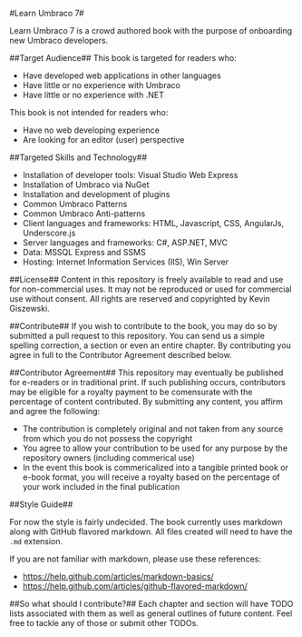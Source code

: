 #Learn Umbraco 7#

Learn Umbraco 7 is a crowd authored book with the purpose of onboarding new Umbraco developers. 

##Target Audience##
This book is targeted for readers who:

* Have developed web applications in other languages
* Have little or no experience with Umbraco
* Have little or no experience with .NET


This book is not intended for readers who:

* Have no web developing experience
* Are looking for an editor (user) perspective

##Targeted Skills and Technology##
* Installation of developer tools: Visual Studio Web Express
* Installation of Umbraco via NuGet
* Installation and development of plugins
* Common Umbraco Patterns
* Common Umbraco Anti-patterns
* Client languages and frameworks: HTML, Javascript, CSS, AngularJs, Underscore.js
* Server languages and frameworks: C#, ASP.NET, MVC
* Data: MSSQL Express and SSMS
* Hosting: Internet Information Services (IIS), Win Server

##License##
Content in this repository is freely available to read and use for non-commercial uses. It may not be reproduced or used for commercial use without consent. All rights are reserved and copyrighted by Kevin Giszewski. 

##Contribute##
If you wish to contribute to the book, you may do so by submitted a pull request to this repository. You can send us a simple spelling correction, a section or even an entire chapter. By contributing you agree in full to the Contributor Agreement described below.

##Contributor Agreement##
This repository may eventually be published for e-readers or in traditional print. If such publishing occurs, contributors may be eligible for a royalty payment to be comensurate with the percentage of content contributed. By submitting any content, you affirm and agree the following:

* The contribution is completely original and not taken from any source from which you do not possess the copyright 
* You agree to allow your contribution to be used for any purpose by the repository owners (including commerical use)
* In the event this book is commericalized into a tangible printed book or e-book format, you will receive a royalty based on the percentage of your work included in the final publication

##Style Guide##

For now the style is fairly undecided. The book currently uses markdown along with GitHub flavored markdown. All files created will need to have the `.md` extension. 

If you are not familiar with markdown, please use these references:

* https://help.github.com/articles/markdown-basics/
* https://help.github.com/articles/github-flavored-markdown/


##So what should I contribute?##
Each chapter and section will have TODO lists associated with them as well as general outlines of future content. Feel free to tackle any of those or submit other TODOs.
